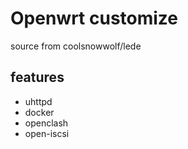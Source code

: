 # Openwrt customize

source from coolsnowwolf/lede

## features

* uhttpd
* docker
* openclash
* open-iscsi

